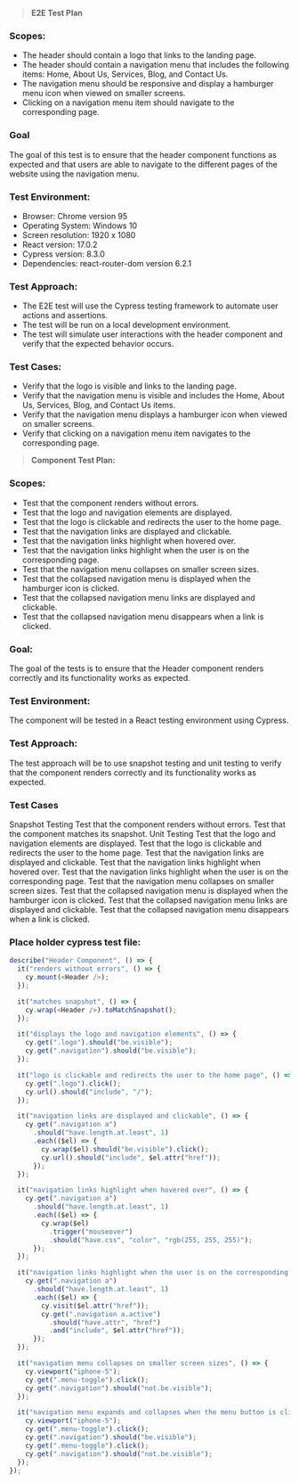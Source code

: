 > **E2E Test Plan**

### **Scopes:**

- The header should contain a logo that links to the landing page.
- The header should contain a navigation menu that includes the following items: Home, About Us, Services, Blog, and Contact Us.
- The navigation menu should be responsive and display a hamburger menu icon when viewed on smaller screens.
- Clicking on a navigation menu item should navigate to the corresponding page.

### **Goal**

The goal of this test is to ensure that the header component functions as expected and that users are able to navigate to the different pages of the website using the navigation menu.

### **Test Environment:**

- Browser: Chrome version 95
- Operating System: Windows 10
- Screen resolution: 1920 x 1080
- React version: 17.0.2
- Cypress version: 8.3.0
- Dependencies: react-router-dom version 6.2.1

### **Test Approach:**

- The E2E test will use the Cypress testing framework to automate user actions and assertions.
- The test will be run on a local development environment.
- The test will simulate user interactions with the header component and verify that the expected behavior occurs.

### **Test Cases:**

- Verify that the logo is visible and links to the landing page.
- Verify that the navigation menu is visible and includes the Home, About Us, Services, Blog, and Contact Us items.
- Verify that the navigation menu displays a hamburger icon when viewed on smaller screens.
- Verify that clicking on a navigation menu item navigates to the corresponding page.

> **Component Test Plan:**

### **Scopes:**

- Test that the component renders without errors.
- Test that the logo and navigation elements are displayed.
- Test that the logo is clickable and redirects the user to the home page.
- Test that the navigation links are displayed and clickable.
- Test that the navigation links highlight when hovered over.
- Test that the navigation links highlight when the user is on the corresponding page.
- Test that the navigation menu collapses on smaller screen sizes.
- Test that the collapsed navigation menu is displayed when the hamburger icon is clicked.
- Test that the collapsed navigation menu links are displayed and clickable.
- Test that the collapsed navigation menu disappears when a link is clicked.

### **Goal:**

The goal of the tests is to ensure that the Header component renders correctly and its functionality works as expected.

### **Test Environment:**

The component will be tested in a React testing environment using Cypress.

### **Test Approach:**

The test approach will be to use snapshot testing and unit testing to verify that the component renders correctly and its functionality works as expected.

### **Test Cases**

Snapshot Testing
Test that the component renders without errors.
Test that the component matches its snapshot.
Unit Testing
Test that the logo and navigation elements are displayed.
Test that the logo is clickable and redirects the user to the home page.
Test that the navigation links are displayed and clickable.
Test that the navigation links highlight when hovered over.
Test that the navigation links highlight when the user is on the corresponding page.
Test that the navigation menu collapses on smaller screen sizes.
Test that the collapsed navigation menu is displayed when the hamburger icon is clicked.
Test that the collapsed navigation menu links are displayed and clickable.
Test that the collapsed navigation menu disappears when a link is clicked.

### **Place holder cypress test file:**

```js
describe("Header Component", () => {
  it("renders without errors", () => {
    cy.mount(<Header />);
  });

  it("matches snapshot", () => {
    cy.wrap(<Header />).toMatchSnapshot();
  });

  it("displays the logo and navigation elements", () => {
    cy.get(".logo").should("be.visible");
    cy.get(".navigation").should("be.visible");
  });

  it("logo is clickable and redirects the user to the home page", () => {
    cy.get(".logo").click();
    cy.url().should("include", "/");
  });

  it("navigation links are displayed and clickable", () => {
    cy.get(".navigation a")
      .should("have.length.at.least", 1)
      .each(($el) => {
        cy.wrap($el).should("be.visible").click();
        cy.url().should("include", $el.attr("href"));
      });
  });

  it("navigation links highlight when hovered over", () => {
    cy.get(".navigation a")
      .should("have.length.at.least", 1)
      .each(($el) => {
        cy.wrap($el)
          .trigger("mouseover")
          .should("have.css", "color", "rgb(255, 255, 255)");
      });
  });

  it("navigation links highlight when the user is on the corresponding page", () => {
    cy.get(".navigation a")
      .should("have.length.at.least", 1)
      .each(($el) => {
        cy.visit($el.attr("href"));
        cy.get(".navigation a.active")
          .should("have.attr", "href")
          .and("include", $el.attr("href"));
      });
  });

  it("navigation menu collapses on smaller screen sizes", () => {
    cy.viewport("iphone-5");
    cy.get(".menu-toggle").click();
    cy.get(".navigation").should("not.be.visible");
  });

  it("navigation menu expands and collapses when the menu button is clicked", () => {
    cy.viewport("iphone-5");
    cy.get(".menu-toggle").click();
    cy.get(".navigation").should("be.visible");
    cy.get(".menu-toggle").click();
    cy.get(".navigation").should("not.be.visible");
  });
});
```
